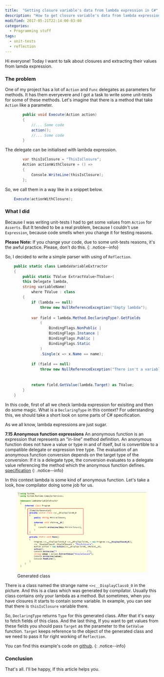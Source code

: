 ```yaml
---
title:  "Getting closure variable's data from lambda expression in C#"
description: "How to get closure variable's data from lambda expression with reflection"
modified: 2017-05-21T22:14:00-03:00
categories: 
  - Programming stuff
tags:
  - unit-tests
  - reflection
---
```

Hi everyone! Today I want to talk about closures and extracting their values from lamda expression.

### The problem
One of my project has a lot of `Action` and `Func` delegates as parameters for methods. It has them everyevere and I got a task to write some unit-tests for some of these methods.
Let's imagine that there is a method that take `Action` like a parameter.

```csharp 			
        public void Execute(Action action)
        {
            //... Some code
            action();
            //... Some code
        }
```

The delegate can be initialised with lambda expression.

```csharp 			
        var thisIsClosure = "ThisIsClosure";
        Action actionWithClosure = () =>
        {
            Сonsole.WriteLine(thisIsClosure);
        };
```

So, we call them in a way like in a snippet below.

```csharp 			
	Execute(actionWithClosure);
```

### What I did

Because I was writing unit-tests I had to get some values from `Action` for `Asserts`.
But It tended to be a real problem, because I couldn't use `Expression`, because code smells when you change it for testing reasons.

**Please Note:**  If you change your code, due to some unit-tests reasons, it's the awful practice. Please, don't do this.
{: .notice--info} 

So, I decided to write a simple parser with using of `Reflection`.

```csharp 			
    public static class LambdaVariableExtractor
    {
        public static TValue ExtractValue<TValue>(
		this Delegate lambda, 
		string variableName)
            where TValue : class
        {
            if (lambda == null)
                throw new NullReferenceException("Empty lambda");

            var field = lambda.Method.DeclaringType?.GetFields
                (
                    BindingFlags.NonPublic |
                    BindingFlags.Instance |
                    BindingFlags.Public |
                    BindingFlags.Static
                )
                .Single(x => x.Name == name);

            if (field == null)
                throw new NullReferenceException("There isn't a variable with this name");


            return field.GetValue(lambda.Target) as TValue;
        }
    }
```

In this code, first of all we check lambda expression for exisiting and then do some magic.
What is a `DeclaringType` in this context? For uderstanding this, we should take a short look on some parts of C# specification.

As we all know, lambda expressions are just sugar.

**7.15 Anonymous function expressions** 
An anonymous function is an expression that represents an “in-line” method definition. 
An anonymous function does not have a value or type in and of itself, but is convertible to a compatible delegate or expression tree type. 
The evaluation of an anonymous function conversion depends on the target type of the conversion: 
If it is a delegate type, the conversion evaluates to a delegate value referencing the method which the anonymous function defines. 
<a href="https://docs.microsoft.com/en-us/dotnet/articles/csharp/language-reference/language-specification">specification</a>
{: .notice--info}


In this context lambda is some kind of anonymous function. Let's take a look, how compilator doing some job for us.

<figure>
	<a href="/assets/images/ilspy-lamda.png"><img src="/assets/images/ilspy-lamda.png"></a>
	<figcaption>Generated class</figcaption>
</figure>

There is a class named the strange name `<>c__DisplayClass0_0` in the picture. And this is a class which was generated by compilator.
Usually this class contains only your lambda as a method. But sometimes, when you have closures it starts to contain some variable.
In example, you can see that there is `thisIsClosure` variable there.

So, `DeclaringType` returns `Type` for this generated class. After that it's easy to fetch fields of this class.
And the last thing, If you want to get values from these fields you should pass `Target` as the parameter to the `GetValue` function.
`Target` keeps reference to the object of the generated class and we need to pass it for right working of `Reflection`.

You can find this example's code on <a href="https://github.com/egorikas/LambdaVariableExtractor">github</a>.
{: .notice--info}

### Conclusion

That's all. I'll be happy, If this article helps you. 